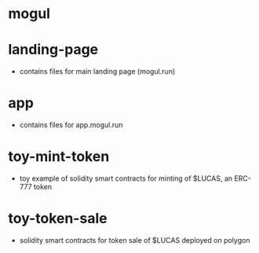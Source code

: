 # mogul 

# landing-page

- contains files for main landing page (mogul.run)

# app

- contains files for app.mogul.run

# toy-mint-token

- toy example of solidity smart contracts for minting of $LUCAS, an ERC-777 token

# toy-token-sale 

- solidity smart contracts for token sale of $LUCAS deployed on polygon 
